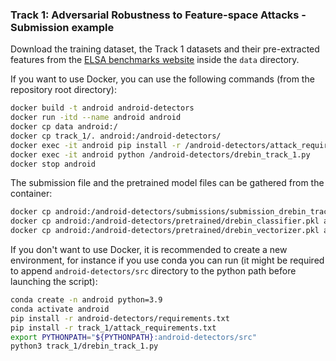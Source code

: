 ### Track 1: Adversarial Robustness to Feature-space Attacks - Submission example

Download the training dataset, the Track 1 datasets and their pre-extracted features from the [ELSA benchmarks website](https://benchmarks.elsa-ai.eu/?ch=6&com=downloads) inside the `data` directory.

If you want to use Docker, you can use the following commands (from the repository root directory):
```bash
docker build -t android android-detectors
docker run -itd --name android android
docker cp data android:/
docker cp track_1/. android:/android-detectors/
docker exec -it android pip install -r /android-detectors/attack_requirements.txt
docker exec -it android python /android-detectors/drebin_track_1.py
docker stop android
```
The submission file and the pretrained model files can be gathered from the container:
```bash
docker cp android:/android-detectors/submissions/submission_drebin_track_1.json track_1/submissions/
docker cp android:/android-detectors/pretrained/drebin_classifier.pkl android-detectors/pretrained/
docker cp android:/android-detectors/pretrained/drebin_vectorizer.pkl android-detectors/pretrained/
```

If you don't want to use Docker, it is recommended to create a new environment, for instance if you use conda you can run (it might be required to append `android-detectors/src` directory to the python path before launching the script):
```bash
conda create -n android python=3.9
conda activate android
pip install -r android-detectors/requirements.txt
pip install -r track_1/attack_requirements.txt
export PYTHONPATH="${PYTHONPATH}:android-detectors/src"
python3 track_1/drebin_track_1.py
```